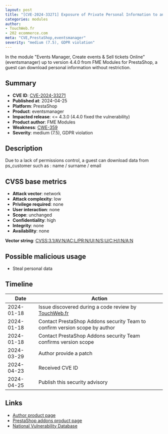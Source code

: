 ```yaml
---
layout: post
title: "[CVE-2024-33271] Exposure of Private Personal Information to an Unauthorized Actor in FME Modules - Events Manager, Create events & Sell tickets Online module for PrestaShop"
categories: modules
author:
- TouchWeb.fr
- 202 ecommerce.com
meta: "CVE,PrestaShop,eventsmanager"
severity: "medium (7.5), GDPR violation"
---
```


In the module "Events Manager, Create events & Sell tickets Online" (eventsmanager) up to version 4.4.0 from FME Modules for PrestaShop, a guest can download personal information without restriction.

## Summary

* **CVE ID**: [CVE-2024-33271](https://cve.mitre.org/cgi-bin/cvename.cgi?name=CVE-2024-33271)
* **Published at**: 2024-04-25
* **Platform**: PrestaShop
* **Product**: eventsmanager
* **Impacted release**: <= 4.3.0 (4.4.0 fixed the vulnerability)
* **Product author**: FME Modules
* **Weakness**: [CWE-359](https://cwe.mitre.org/data/definitions/359.html)
* **Severity**: medium (7.5), GDPR violation

## Description

Due to a lack of permissions control, a guest can download data from ps_customer such as : name / surname / email


## CVSS base metrics

* **Attack vector**: network
* **Attack complexity**: low
* **Privilege required**: none
* **User interaction**: none
* **Scope**: unchanged
* **Confidentiality**: high
* **Integrity**: none
* **Availability**: none

**Vector string**: [CVSS:3.1/AV:N/AC:L/PR:N/UI:N/S:U/C:H/I:N/A:N](https://nvd.nist.gov/vuln-metrics/cvss/v3-calculator?vector=AV:N/AC:L/PR:N/UI:N/S:U/C:H/I:N/A:N)

## Possible malicious usage

* Steal personal data

## Timeline

| Date | Action |
|--|--|
| 2024-01-18 | Issue discovered during a code review by [TouchWeb.fr](https://www.touchweb.fr) |
| 2024-01-18 | Contact PrestaShop Addons security Team to confirm version scope by author |
| 2024-01-18 | Contact PrestaShop Addons security Team confirms version scope |
| 2024-03-29 | Author provide a patch |
| 2024-04-23 | Received CVE ID |
| 2024-04-25 | Publish this security advisory |


## Links

* [Author product page](https://www.fmemodules.com/en/prestashop-modules/39-events-manager.html)
* [PrestaShop addons product page](https://addons.prestashop.com/en/reservation-rental-system/17275-events-manager-create-events-sell-tickets-online.html)
* [National Vulnerability Database](https://nvd.nist.gov/vuln/detail/CVE-2024-33271)
